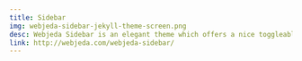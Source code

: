 ```yaml
---
title: Sidebar
img: webjeda-sidebar-jekyll-theme-screen.png
desc: Webjeda Sidebar is an elegant theme which offers a nice toggleable sidebar. The theme stands out in its features like changable color scheme and pre-installed sharebar, analytics and disqus. It is suitable for all kinds of blogging.
link: http://webjeda.com/webjeda-sidebar/
---
```

